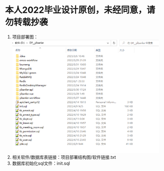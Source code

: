 # 本人2022毕业设计原创，未经同意，请勿转载抄袭
1. 项目部署图： ![项目部署结构图](项目部署结构图/项目部署结构图.png)
2. 相关软件/数据库表链接：项目部署结构图/软件链接.txt
3. 数据库初始化sql文件：init.sql
